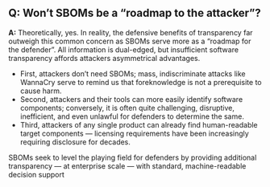 ## **Q: Won’t SBOMs be a “roadmap to the attacker”?**
**A:**
Theoretically, yes. 
In reality, the defensive benefits of transparency far outweigh this
common concern as SBOMs serve more as a “roadmap for the defender”. 
All information is dual-edged, 
but insufficient software transparency affords attackers
asymmetrical advantages.
* First, attackers don’t need SBOMs; mass, indiscriminate attacks like WannaCry
serve to remind us that foreknowledge is not a prerequisite to cause harm.
* Second, attackers and their tools can more easily identify software components;
conversely, it is often quite challenging, disruptive, inefficient, and even unlawful
for defenders to determine the same.
* Third, attackers of any single product can already find human-readable target
components — licensing requirements have been increasingly requiring
disclosure for decades.

SBOMs seek to level the playing field for defenders 
by providing additional transparency — at enterprise scale — with standard, 
machine-readable decision support